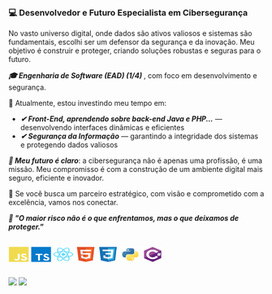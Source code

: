<h3>💻 Desenvolvedor e Futuro Especialista em Cibersegurança</h3>

<p>No vasto universo digital, onde dados são ativos valiosos e sistemas são fundamentais, escolhi ser um defensor da segurança e da inovação. Meu objetivo é construir e proteger, criando soluções robustas e seguras para o futuro.</p>

<p><strong><em>🎓 Engenharia de Software (EAD) (1/4) </em></strong>, com foco em desenvolvimento e segurança.</p>

<p>🌱 Atualmente, estou investindo meu tempo em:</p>
<ul>
    <li><strong><em>✔ Front-End, aprendendo sobre back-end Java e PHP...</em></strong> — desenvolvendo interfaces dinâmicas e eficientes</li>
    <li><strong><em>✔ Segurança da Informação</em></strong> — garantindo a integridade dos sistemas e protegendo dados valiosos</li>
</ul>

<p><strong><em>🔮 Meu futuro é claro</em></strong>: a cibersegurança não é apenas uma profissão, é uma missão. Meu compromisso é com a construção de um ambiente digital mais seguro, eficiente e inovador.</p>

<p>🔗 Se você busca um parceiro estratégico, com visão e comprometido com a excelência, vamos nos conectar.</p>

<p><em><strong>💬 "O maior risco não é o que enfrentamos, mas o que deixamos de proteger."</strong></em></p>


<div style="display: inline_block"><br>
  <img align="center" alt="Rafa-Js" height="30" width="40" src="https://raw.githubusercontent.com/devicons/devicon/master/icons/javascript/javascript-plain.svg">
  <img align="center" alt="Rafa-Ts" height="30" width="40" src="https://raw.githubusercontent.com/devicons/devicon/master/icons/typescript/typescript-plain.svg">
  <img align="center" alt="Rafa-React" height="30" width="40" src="https://raw.githubusercontent.com/devicons/devicon/master/icons/react/react-original.svg">
  <img align="center" alt="Rafa-HTML" height="30" width="40" src="https://raw.githubusercontent.com/devicons/devicon/master/icons/html5/html5-original.svg">
  <img align="center" alt="Rafa-CSS" height="30" width="40" src="https://raw.githubusercontent.com/devicons/devicon/master/icons/css3/css3-original.svg">
  <img align="center" alt="Rafa-Python" height="30" width="40" src="https://raw.githubusercontent.com/devicons/devicon/master/icons/python/python-original.svg">
  <img align="center" alt="Rafa-Csharp" height="30" width="40" src="https://raw.githubusercontent.com/devicons/devicon/master/icons/csharp/csharp-original.svg">
</div>

##

<div> 
  <a href = "contatomiguelantunesmelo@gmail.com"><img src="https://img.shields.io/badge/-Gmail-%23333?style=for-the-badge&logo=gmail&logoColor=white" target="_blank"></a>
  <a href="https://www.linkedin.com/in/miguel-antunes-melo-6b227b357/" target="_blank"><img src="https://img.shields.io/badge/-LinkedIn-%230077B5?style=for-the-badge&logo=linkedin&logoColor=white" target="_blank"></a> 
  
</div>

